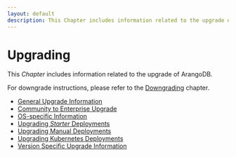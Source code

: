 ```yaml
---
layout: default
description: This Chapter includes information related to the upgrade of ArangoDB
---
```

Upgrading
=========

This _Chapter_ includes information related to the upgrade of ArangoDB.

For downgrade instructions, please refer to the [Downgrading](downgrading.html)
chapter.

- [General Upgrade Information](upgrading-generalinfo.html)
- [Community to Enterprise Upgrade](upgrading-communitytoenterprise.html)
- [OS-specific Information](upgrading-osspecificinfo.html)
- [Upgrading _Starter_ Deployments](upgrading-starter.html)  
- [Upgrading Manual Deployments](upgrading-manually.html)
- [Upgrading Kubernetes Deployments](upgrading-kubernetes.html)
- [Version Specific Upgrade Information](upgrading-versionspecific.html)
